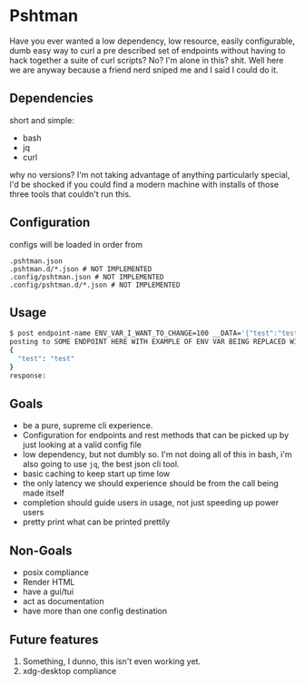 # Pshtman

Have you ever wanted a low dependency, low resource, easily configurable, dumb easy way
to curl a pre described set of endpoints without having to hack together a suite of curl
scripts? No? I'm alone in this? shit. Well here we are anyway because a friend nerd sniped me and I said I could do it.

## Dependencies

short and simple:

- bash
- jq
- curl

why no versions? I'm not taking advantage of anything particularly special, I'd be shocked
if you could find a modern machine with installs of those three tools that couldn't run this.

## Configuration

configs will be loaded in order from

```
.pshtman.json
.pshtman.d/*.json # NOT IMPLEMENTED
.config/pshtman.json # NOT IMPLEMENTED
.config/pshtman.d/*.json # NOT IMPLEMENTED
```

## Usage

```bash
$ post endpoint-name ENV_VAR_I_WANT_TO_CHANGE=100 __DATA='{"test":"test"}'
posting to SOME ENDPOINT HERE WITH EXAMPLE OF ENV VAR BEING REPLACED WITH BODY
{
  "test": "test"
}
response:
```

## Goals

- be a pure, supreme cli experience.
- Configuration for endpoints and rest methods that can be picked up by just looking at
  a valid config file
- low dependency, but not dumbly so. I'm not doing all of this in bash, i'm also going to use `jq`, the best json cli tool.
- basic caching to keep start up time low
- the only latency we should experience should be from the call being made itself
- completion should guide users in usage, not just speeding up power users
- pretty print what can be printed prettily

## Non-Goals

- posix compliance
- Render HTML
- have a gui/tui
- act as documentation
- have more than one config destination

## Future features

1. Something, I dunno, this isn't even working yet.
2. xdg-desktop compliance
